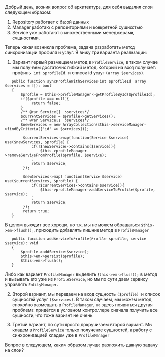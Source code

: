 Добрый день, возник вопрос об архитектуре, для себя выделил слои следующем образом:
1. Repository работает с базой данных
2. Manager работаю с репозиториями и конкретной сущностью
3. Service уже работают с множественными менеджерами, сущностями.

Теперь какая возникла проблема, задача разработать метод синхронизации профиля и услуг. Я вижу три варианта реализации:

1. Вариант первый размещаем метод в `ProfileService`, в таком случае мы получаем достаточно гибкий метод. Который на вход получает: профиль `(int $profileId)` и список id услуг `(array $services)`.
```
   public function syncProfileWithServices(int $profileId, array $services = []): bool
   {
       $profile = $this->profileManager->getProfileById($profileId);
       if($profile === null){
            return false;
       }
       /** @var Service[]  $services*/
       $currentServices = $profile->getServices();
       /** @var Service[]  $services*/
       $newServices = new ArrayCollection($this->serviceManager->findByCriteria(['id' => $services]));
    
        $currentServices->map(function(Service $service) use($newServices, $profile) {
            if(!$newServices->contains($service)){
                $this->profileManager->removeServiceFromProfile($profile, $service);
            }
            return $service;
        });

        $newServices->map( function(Service $service) use($currentServices, $profile) {
            if(!$currentServices->contains($service)){
                $this->profileManager->addServiceToProfile($profile, $service);
            }
            return $service;
        });
        return true;
   }
```
В целом выходит все хорошо, но т.к. мы не можем обращаться `$this->em->flush();`, приходить добавлять лишние метод в `ProfileManager`
```
   public function addServiceToProfile(Profile $profile, Service $service): void
   {
       $profile->addService($service);
       $this->em->persist($profile);
       $this->em->flush();
   }
```
Либо как вариант `ProfileManager` выделить `$this->em->flush();` в метод и вызывать его уже из `ProfileService`, но мы по сути даем сервису управлять `EntityManager`.

2. Второй вариант, мы передаем на вход сущность `($profile) `и список сущностей услуг `($services)`. В таком случаем, мы можем метод спокойно размещать в `ProfileManager`, но здесь появиться другая проблема: придётся в условном контроллере сначала получить все сущности, что тоже вариант не очень

3. Третий вариант, по сути просто докручиваем второй вариант. Мы кладем в `ProfileService` только получение сущностей, а работу с синхронизацией кладем уже в `ProfileManager`

Вопрос в следующем, каким образом лучше разложить данную задачу на слои?
